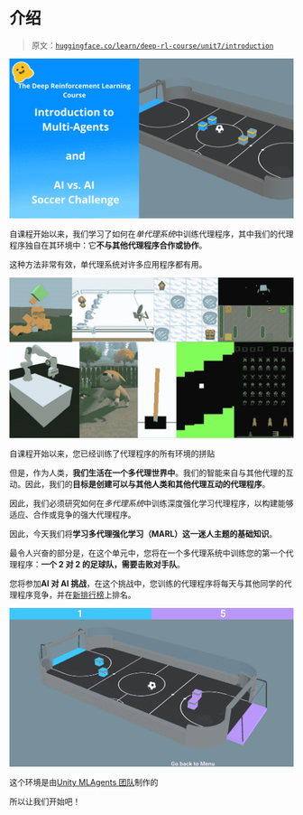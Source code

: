 # 介绍

> 原文：[`huggingface.co/learn/deep-rl-course/unit7/introduction`](https://huggingface.co/learn/deep-rl-course/unit7/introduction)

![缩略图](img/191cf822590d58b820b7b1a8cc193fb2.png)

自课程开始以来，我们学习了如何在*单代理系统*中训练代理程序，其中我们的代理程序独自在其环境中：它**不与其他代理程序合作或协作**。

这种方法非常有效，单代理系统对许多应用程序都有用。

![拼贴](img/0bfa9643ea17c46664be61fcfb3e7a48.png)

自课程开始以来，您已经训练了代理程序的所有环境的拼贴

但是，作为人类，**我们生活在一个多代理世界中**。我们的智能来自与其他代理的互动。因此，我们的**目标是创建可以与其他人类和其他代理互动的代理程序**。

因此，我们必须研究如何在*多代理系统*中训练深度强化学习代理程序，以构建能够适应、合作或竞争的强大代理程序。

因此，今天我们将**学习多代理强化学习（MARL）这一迷人主题的基础知识**。

最令人兴奋的部分是，在这个单元中，您将在一个多代理系统中训练您的第一个代理程序：**一个 2 对 2 的足球队，需要击败对手队**。

您将参加**AI 对 AI 挑战**，在这个挑战中，您训练的代理程序将每天与其他同学的代理程序竞争，并在[新排行榜](https://huggingface.co/spaces/huggingface-projects/AIvsAI-SoccerTwos)上排名。

![SoccerTwos](img/b8d7d800c316a50a5f64472742088b73.png)

这个环境是由[Unity MLAgents 团队](https://github.com/Unity-Technologies/ml-agents)制作的

所以让我们开始吧！
